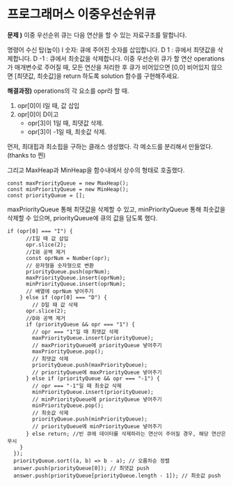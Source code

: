 # 프로그래머스 이중우선순위큐

**문제 )**
이중 우선순위 큐는 다음 연산을 할 수 있는 자료구조를 말합니다.

명령어 수신 탑(높이)
I 숫자: 큐에 주어진 숫자를 삽입합니다.
D 1 : 큐에서 최댓값을 삭제합니다.
D -1 : 큐에서 최솟값을 삭제합니다.
이중 우선순위 큐가 할 연산 operations가 매개변수로 주어질 때, 모든 연산을 처리한 후 큐가 비어있으면 [0,0] 비어있지 않으면 [최댓값, 최솟값]을 return 하도록 solution 함수를 구현해주세요.

**해결과정)**
operations의 각 요소를 opr라 할 때.

1. opr[0]이 I일 때, 값 삽입
2. opr[0]이 D이고
   - opr[3]이 1일 때, 최댓값 삭제.
   - opr[3]이 -1일 때, 최솟값 삭제.

먼저, 최대힙과 최소힙을 구하는 클래스 생성했다.
각 메소드를 분리해서 만들었다. (thanks to 찐)

그리고 MaxHeap과 MinHeap을 함수내에서 상수의 형태로 호출했다.

```
const maxPriorityQueue = new MaxHeap();
const minPriorityQueue = new MinHeap();
const priorityQueue = [];
```

maxPriorityQueue 통해 최댓값을 삭제할 수 있고, minPriorityQueue 통해 최솟값을 삭제할 수 있으며, priorityQueue에 큐의 값을 담도록 했다.

```
if (opr[0] === "I") {
      //I일 때 값 삽입
      opr.slice(2);
      //I와 공백 제거
      const oprNum = Number(opr);
      // 문자형을 숫자형으로 변환
      priorityQueue.push(oprNum);
      maxPriorityQueue.insert(oprNum);
      minPriorityQueue.insert(oprNum);
      // 배열에 oprNum 넣어주기
    } else if (opr[0] === "D") {
        // D일 때 값 삭제
      opr.slice(2);
      //D와 공백 제거
      if (priorityQueue && opr === "1") {
        // opr === "1"일 때 최댓값 삭제
        maxPriorityQueue.insert(priorityQueue);
        // maxPriorityQueue에 priorityQueue 넣어주기
        maxPriorityQueue.pop();
        // 최댓값 삭제
        priorityQueue.push(maxPriorityQueue);
        // priorityQueue에 maxPriorityQueue 넣어주기
      } else if (priorityQueue && opr === "-1") {
        // opr === "-1"일 때 최솟값 삭제
        minPriorityQueue.insert(priorityQueue);
        // minPriorityQueue에 priorityQueue 넣어주기
        minPriorityQueue.pop();
        // 최솟값 삭제
        priorityQueue.push(minPriorityQueue);
        // priorityQueue에 minPriorityQueue 넣어주기
      } else return; //빈 큐에 데이터를 삭제하라는 연산이 주어질 경우, 해당 연산은 무시
    }
  });
  priorityQueue.sort((a, b) => b - a); // 오름차순 정렬
  answer.push(priorityQueue[0]); // 최댓값 push
  answer.push(priorityQueue[priorityQueue.length - 1]); // 최솟값 push
```
